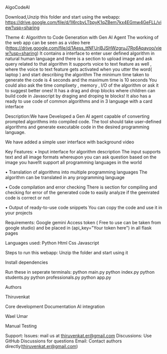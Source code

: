 AlgoCodeAI

Download,Unzip this folder and start using the webapp: https://drive.google.com/file/d/1I6rcbvLTbpyK1qZBem7kx4EGmw4GeFLL/view?usp=sharing 


Theme 4: Algorithm to Code Generation with Gen AI Agent
The working of the web app can be seen as a video here (https://drive.google.com/file/d/1Aess_ttNFUrjBJSHWzgruJ7Ro6Apayoo/view?usp=sharing)
It contains a interface to enter user defined algorithm in natural human language and there is a section to upload image and ask query related to that algorithm
It supports voice to text feature as well , where the voice to text feature gets activated when you utter the word( laptop ) and start describing the algorithm 
The minimum time taken to generate the code is 4 seconds and the maximum time is 10 seconds
You could also ask the time complixety , memory , I/O of the algorithm or ask it to suggest better ones!
It has a drag and drop blocks where children can build code in Javascript by draging and droping te blocks!
It also has a ready to use code of common algorithms and in 3 language with a card interface

Description:We have Developed a Gen AI agent capable of converting prompted algorithms into compiled code. 
The tool should take user-defined algorithms and generate executable code in the desired programming language.

We have added a simple user interface with background video 



Key Features:
• Input interface for algorithm description
The input supports text and all image formats whereupon you can ask question based on the image you have!It support all programming languages in the world

• Translation of algorithms into multiple programming languages
The algorithm can be translated in any programming language

• Code compilation and error checking
There is section for compiling and checking for error of the generated code to easily analyze if the geenrated code is correct or not

• Output of ready-to-use code snippets
You can copy the code and use it in your projects

Requirements:
Google gemini Access token ( Free to use can be taken from google studio) and be placed in (api_key="Your token here") in all flask pages

Languages used:
Python
Html
Css
Javascript

Steps to run this webapp:
Unzip the folder and start using it

Install dependencies

Run these in seperate terminals:
python main.py
python index.py
python students.py
python professionals.py
python app.py


Authors

Thiruvenkat

Core development
Documentation
AI integration


Wael Umar

Manual Testing

Support:
Issues: mail us at thiruvenkat.er@gmail.com
Discussions: Use GitHub Discussions for questions
Email: Contact authors directly(thiruvenkat.er@gmail.com)

